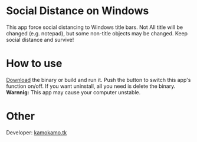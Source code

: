 # Social Distance on Windows
This app force social distancing to Windows title bars. Not All title will be changed (e.g. notepad), but some non-title objects may be changed. Keep social distance and survive!

# How to use
[Download](https://github.com/comradeKamoKamo/socialDistanceOnWindows/raw/master/socialDistanceOnWindows.exe)
the binary or build and run it. Push the button to switch this app's function on/off. If you want uninstall, all you need is delete the binary.   
**Warnnig:** This app may cause your computer unstable.

# Other
Developer: [kamokamo.tk](https://kamokamo.tk)
